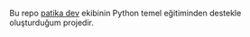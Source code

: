 Bu repo [patika dev](https://www.patika.dev/tr) ekibinin Python temel eğitiminden destekle oluşturduğum projedir.
